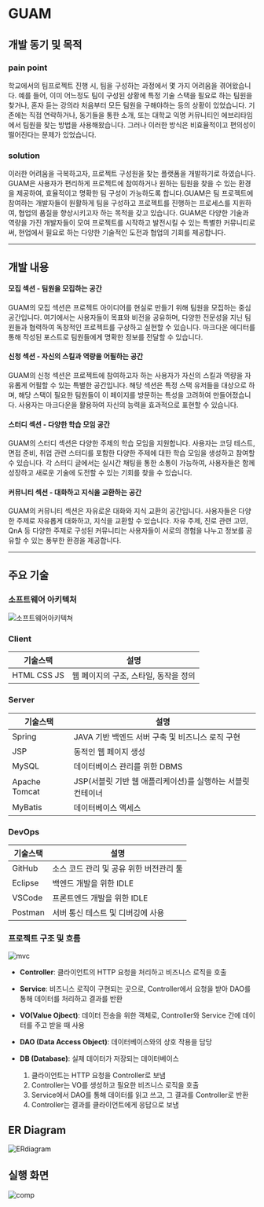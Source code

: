 # GUAM

## 개발 동기 및 목적

### pain point

학교에서의 팀프로젝트 진행 시, 팀을 구성하는 과정에서 몇 가지 어려움을 겪어왔습니다. 예를 들어, 이미 어느정도 팀이 구성된 상황에 특정 기술 스택을 필요로 하는 팀원을 찾거나, 혼자 듣는 강의라 처음부터 모든 팀원을 구해야하는 등의 상황이 있었습니다. 기존에는 직접 연락하거나, 동기들을 통한 소개, 또는 대학교 익명 커뮤니티인 에브리타임에서 팀원을 찾는 방법을 사용해왔습니다. 그러나 이러한 방식은 비효율적이고 편의성이 떨어진다는 문제가 있었습니다.

### solution

이러한 어려움을 극복하고자, 프로젝트 구성원을 찾는 플랫폼을 개발하기로 하였습니다. GUAM은 사용자가 편리하게 프로젝트에 참여하거나 원하는 팀원을 찾을 수 있는 환경을 제공하여, 효율적이고 명확한 팀 구성이 가능하도록 합니다.GUAM은 팀 프로젝트에 참여하는 개발자들이 원활하게 팀을 구성하고 프로젝트를 진행하는 프로세스를 지원하여, 협업의 품질을 향상시키고자 하는 목적을 갖고 있습니다. GUAM은 다양한 기술과 역량을 가진 개발자들이 모여 프로젝트를 시작하고 발전시킬 수 있는 특별한 커뮤니티로써, 현업에서 필요로 하는 다양한 기술적인 도전과 협업의 기회를 제공합니다.

---

## 개발 내용

#### 모집 섹션 - 팀원을 모집하는 공간

GUAM의 모집 섹션은 프로젝트 아이디어를 현실로 만들기 위해 팀원을 모집하는 중심 공간입니다. 여기에서는 사용자들이 목표와 비전을 공유하며, 다양한 전문성을 지닌 팀원들과 협력하여 독창적인 프로젝트를 구상하고 실현할 수 있습니다. 마크다운 에디터를 통해 작성된 포스트로 팀원들에게 명확한 정보를 전달할 수 있습니다. 

#### 신청 섹션 - 자신의 스킬과 역량을 어필하는 공간

GUAM의 신청 섹션은 프로젝트에 참여하고자 하는 사용자가 자신의 스킬과 역량을 자유롭게 어필할 수 있는 특별한 공간입니다. 해당 섹션은 특정 스택 유저들을 대상으로 하며, 해당 스택이 필요한 팀원들이 이 페이지를 방문하는 특성을 고려하여 만들어졌습니다. 사용자는 마크다운을 활용하여 자신의 능력을 효과적으로 표현할 수 있습니다.

#### 스터디 섹션 - 다양한 학습 모임 공간

GUAM의 스터디 섹션은 다양한 주제의 학습 모임을 지원합니다. 사용자는 코딩 테스트, 면접 준비, 취업 관련 스터디를 포함한 다양한 주제에 대한 학습 모임을 생성하고 참여할 수 있습니다. 각 스터디 글에서는 실시간 채팅을 통한 소통이 가능하여, 사용자들은 함께 성장하고 새로운 기술에 도전할 수 있는 기회를 찾을 수 있습니다.

#### 커뮤니티 섹션 - 대화하고 지식을 교환하는 공간

GUAM의 커뮤니티 섹션은 자유로운 대화와 지식 교환의 공간입니다. 사용자들은 다양한 주제로 자유롭게 대화하고, 지식을 교환할 수 있습니다. 자유 주제, 진로 관련 고민, QnA 등 다양한 주제로 구성된 커뮤니티는 사용자들이 서로의 경험을 나누고 정보를 공유할 수 있는 풍부한 환경을 제공합니다. 

---

## 주요 기술
### 소프트웨어 아키텍처
![소프트웨어아키텍쳐](https://github.com/hansojin/guamSpring/assets/112622663/66eb554d-4c12-4015-bd57-e43a61a360e1)

### Client
|기술스택|설명|
|------|---|
|HTML CSS JS|웹 페이지의 구조, 스타일, 동작을 정의|

### Server
|기술스택|설명|
|------|---|
|Spring|JAVA 기반 백엔드 서버 구축 및 비즈니스 로직 구현|
|JSP|동적인 웹 페이지 생성|
|MySQL|데이터베이스 관리를 위한 DBMS|
|Apache Tomcat|JSP(서블릿 기반 웹 애플리케이션)를 실행하는 서블릿 컨테이너|
|MyBatis|데이터베이스 액세스|

### DevOps
|기술스택|설명|
|------|---|
|GitHub|소스 코드 관리 및 공유 위한 버전관리 툴|
|Eclipse|백엔드 개발을 위한 IDLE|
|VSCode|프론트엔드 개발을 위한 IDLE|
|Postman|서버 통신 테스트 및 디버깅에 사용|

### 프로젝트 구조 및 흐름
![mvc](https://github.com/hansojin/guamSpring/assets/112622663/a4529592-5263-4c21-a279-a595fba0c166)

- **Controller**: 클라이언트의 HTTP 요청을 처리하고 비즈니스 로직을 호출
- **Service**: 비즈니스 로직이 구현되는 곳으로, Controller에서 요청을 받아 DAO를 통해 데이터를 처리하고 결과를 반환
- **VO(Value Ojbect)**: 데이터 전송을 위한 객체로, Controller와 Service 간에 데이터를 주고 받을 때 사용
- **DAO (Data Access Object)**: 데이터베이스와의 상호 작용을 담당
- **DB (Database)**: 실제 데이터가 저장되는 데이터베이스

    1. 클라이언트는 HTTP 요청을 Controller로 보냄
    2. Controller는 VO를 생성하고 필요한 비즈니스 로직을 호출
    3. Service에서 DAO를 통해 데이터를 읽고 쓰고, 그 결과를 Controller로 반환
    4. Controller는 결과를 클라이언트에게 응답으로 보냄


## ER Diagram

![ERdiagram](https://github.com/hansojin/guamSpring/assets/112622663/869083fc-b026-48d8-b621-8d9f0885bc08)

## 실행 화면

![comp](https://github.com/hansojin/guamSpring/assets/112622663/268eac7d-474b-45ff-8f94-f0c1baf26034)




